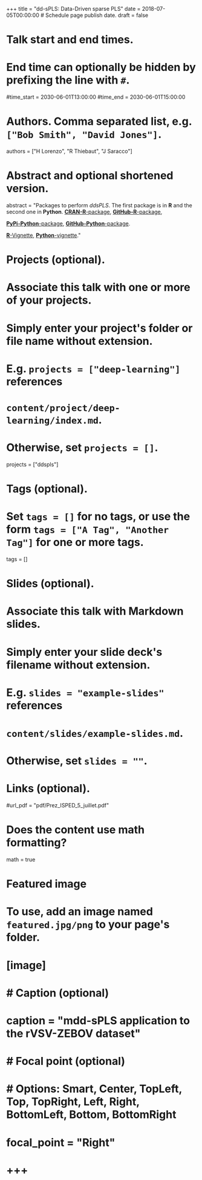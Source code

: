 +++
title = "dd-sPLS: Data-Driven sparse PLS"
date = 2018-07-05T00:00:00  # Schedule page publish date.
draft = false

# Talk start and end times.
#   End time can optionally be hidden by prefixing the line with `#`.
#time_start = 2030-06-01T13:00:00
#time_end = 2030-06-01T15:00:00

# Authors. Comma separated list, e.g. `["Bob Smith", "David Jones"]`.
authors = ["H Lorenzo", "R Thiebaut", "J Saracco"]

# Abstract and optional shortened version.
abstract = "Packages to perform *ddsPLS*. The first package is in **R** and the second one in **Python**.
[**CRAN-R**-package](https://cran.r-project.org/package=ddsPLS), [**GitHub-R**-package](https://github.com/hlorenzo/ddsPLS),

[**PyPi-Python**-package](https://pypi.org/project/py_ddspls/), [**GitHub-Python**-package](https://github.com/hlorenzo/py_ddsPLS).

[**R**-Vignette](/html/ddsPLS.html),
[**Python**-vignette](https://pypi.org/project/py_ddspls/)."

# Projects (optional).
#   Associate this talk with one or more of your projects.
#   Simply enter your project's folder or file name without extension.
#   E.g. `projects = ["deep-learning"]` references 
#   `content/project/deep-learning/index.md`.
#   Otherwise, set `projects = []`.
projects = ["ddspls"]

# Tags (optional).
#   Set `tags = []` for no tags, or use the form `tags = ["A Tag", "Another Tag"]` for one or more tags.
tags = []

# Slides (optional).
#   Associate this talk with Markdown slides.
#   Simply enter your slide deck's filename without extension.
#   E.g. `slides = "example-slides"` references 
#   `content/slides/example-slides.md`.
#   Otherwise, set `slides = ""`.


# Links (optional).
#url_pdf = "pdf/Prez_ISPED_5_juillet.pdf"

# Does the content use math formatting?
math = true

# Featured image
# To use, add an image named `featured.jpg/png` to your page's folder. 
# [image]
#   # Caption (optional)
#   caption = "mdd-sPLS application to the rVSV-ZEBOV dataset"
#   # Focal point (optional)
#   # Options: Smart, Center, TopLeft, Top, TopRight, Left, Right, BottomLeft, Bottom, BottomRight
#   focal_point = "Right"
# +++
